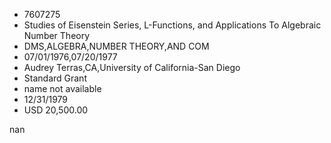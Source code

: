 
* 7607275
* Studies of Eisenstein Series, L-Functions, and Applications To Algebraic Number Theory
* DMS,ALGEBRA,NUMBER THEORY,AND COM
* 07/01/1976,07/20/1977
* Audrey Terras,CA,University of California-San Diego
* Standard Grant
*   name not available
* 12/31/1979
* USD 20,500.00

nan
